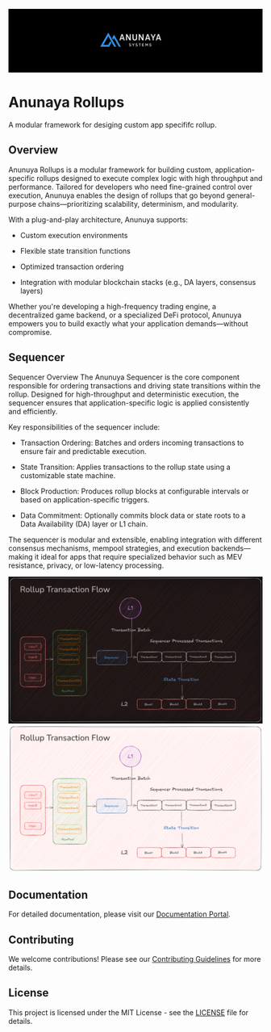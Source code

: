 <div align="center">
    
![Anunaya Banner](assets/ANUNAYA_banner_1600x400.png)

  </a>
</div>

# Anunaya Rollups

A modular framework for desiging custom app specififc rollup.


## Overview

Anunuya Rollups is a modular framework for building custom, application-specific rollups designed to execute complex logic with high throughput and performance. Tailored for developers who need fine-grained control over execution, Anunuya enables the design of rollups that go beyond general-purpose chains—prioritizing scalability, determinism, and modularity.

With a plug-and-play architecture, Anunuya supports:

- Custom execution environments

- Flexible state transition functions

- Optimized transaction ordering

- Integration with modular blockchain stacks (e.g., DA layers, consensus layers)

Whether you're developing a high-frequency trading engine, a decentralized game backend, or a specialized DeFi protocol, Anunuya empowers you to build exactly what your application demands—without compromise.

## Sequencer

Sequencer Overview
The Anunuya Sequencer is the core component responsible for ordering transactions and driving state transitions within the rollup. Designed for high-throughput and deterministic execution, the sequencer ensures that application-specific logic is applied consistently and efficiently.

Key responsibilities of the sequencer include:

- Transaction Ordering: Batches and orders incoming transactions to ensure fair and predictable execution.

- State Transition: Applies transactions to the rollup state using a customizable state machine.

- Block Production: Produces rollup blocks at configurable intervals or based on application-specific triggers.

- Data Commitment: Optionally commits block data or state roots to a Data Availability (DA) layer or L1 chain.

The sequencer is modular and extensible, enabling integration with different consensus mechanisms, mempool strategies, and execution backends—making it ideal for apps that require specialized behavior such as MEV resistance, privacy, or low-latency processing.


![Sequencer](assets/sequencer-dark.png#gh-dark-mode-only)
![Sequencer](assets/sequencer-light.png#gh-light-mode-only)

## Documentation

For detailed documentation, please visit our [Documentation Portal](https://docs.anunaya.com).

## Contributing

We welcome contributions! Please see our [Contributing Guidelines](CONTRIBUTING.md) for more details.

## License

This project is licensed under the MIT License - see the [LICENSE](LICENSE) file for details.



